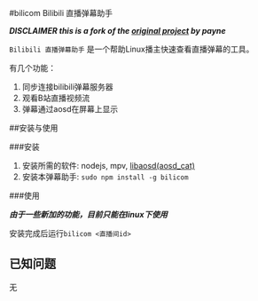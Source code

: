 ﻿#bilicom Bilibili 直播弹幕助手

***DISCLAIMER this is a fork of the [original project](https://coding.net/u/payne/p/bili-comment/git) by payne***

`Bilibili 直播弹幕助手` 是一个帮助Linux播主快速查看直播弹幕的工具。

有几个功能：

1. 同步连接bilibili弹幕服务器
2. 观看B站直播视频流
3. 弹幕通过aosd在屏幕上显示

##安装与使用

###安装

1. 安装所需的软件: nodejs, mpv, [libaosd(aosd_cat)](https://github.com/mkoskar/libaosd-xinerama)
2. 安装本弹幕助手: `sudo npm install -g bilicom`

###使用

***由于一些新加的功能，目前只能在linux下使用***

安装完成后运行`bilicom <直播间id>`

## 已知问题

无
